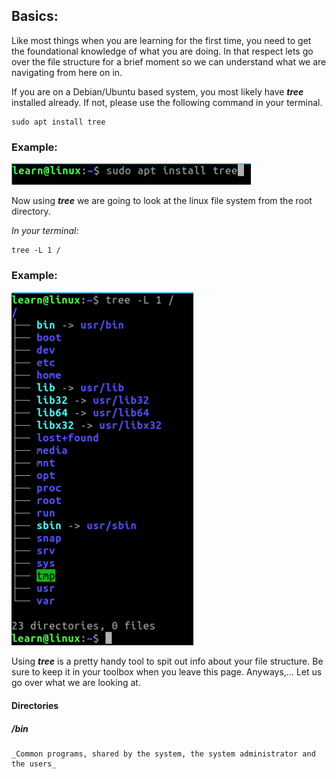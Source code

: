 ## Basics:

Like most things when you are learning for the first time, you need to get the foundational knowledge of what you are doing.  In that respect lets go over the file structure for a brief moment so we can understand what we are navigating from here on in. 

If you are on a Debian/Ubuntu based system, you most likely have ***tree*** installed already. If not, please use the following command in your terminal. 

```
sudo apt install tree
```
### Example: 
![Install tree terminal example: run command sudo apt install tree](../assets/install_tree.png)


Now using ***tree*** we are going to look at the linux file system from the root directory. 

_In your terminal:_

```
tree -L 1 /
```

### Example: 
![Root directory view example: run command tree -L 1 /](../assets/tree_root_dir_view.png)


Using ***tree*** is a pretty handy tool to spit out info about your file structure.  Be sure to keep it in your toolbox when you leave this page. Anyways,... Let us go over what we are looking at. 


#### Directories

##### ***/bin***
    _Common programs, shared by the system, the system administrator and the users_
